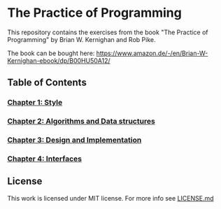 # The Practice of Programming

This repository contains the exercises from the book "The Practice of Programming" by Brian W. Kernighan and Rob Pike.

The book can be bought here: https://www.amazon.de/-/en/Brian-W-Kernighan-ebook/dp/B00HU50A12/

## Table of Contents

### [Chapter 1: Style](chapter-1)
### [Chapter 2: Algorithms and Data structures](chapter-2)
### [Chapter 3: Design and Implementation](chapter-3)
### [Chapter 4: Interfaces](chapter-4)

## License
This work is licensed under MIT license. For more info see [LICENSE.md](LICENSE.md)
